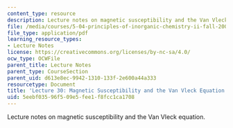 ```yaml
---
content_type: resource
description: Lecture notes on magnetic susceptibility and the Van Vleck equation.
file: /media/courses/5-04-principles-of-inorganic-chemistry-ii-fall-2008/5eebf03596f509e5fee1f8fcc1ca1708_lecture_30.pdf
file_type: application/pdf
learning_resource_types:
- Lecture Notes
license: https://creativecommons.org/licenses/by-nc-sa/4.0/
ocw_type: OCWFile
parent_title: Lecture Notes
parent_type: CourseSection
parent_uid: d613e8ec-9942-1310-133f-2e600a44a333
resourcetype: Document
title: 'Lecture 30: Magnetic Susceptibility and the Van Vleck Equation'
uid: 5eebf035-96f5-09e5-fee1-f8fcc1ca1708
---
```

Lecture notes on magnetic susceptibility and the Van Vleck equation.